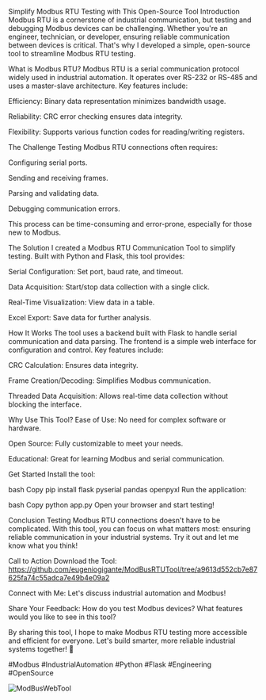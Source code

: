 Simplify Modbus RTU Testing with This Open-Source Tool
Introduction
Modbus RTU is a cornerstone of industrial communication, but testing and debugging Modbus devices can be challenging. Whether you're an engineer, technician, or developer, ensuring reliable communication between devices is critical. That's why I developed a simple, open-source tool to streamline Modbus RTU testing.

What is Modbus RTU?
Modbus RTU is a serial communication protocol widely used in industrial automation. It operates over RS-232 or RS-485 and uses a master-slave architecture. Key features include:

Efficiency: Binary data representation minimizes bandwidth usage.

Reliability: CRC error checking ensures data integrity.

Flexibility: Supports various function codes for reading/writing registers.

The Challenge
Testing Modbus RTU connections often requires:

Configuring serial ports.

Sending and receiving frames.

Parsing and validating data.

Debugging communication errors.

This process can be time-consuming and error-prone, especially for those new to Modbus.

The Solution
I created a Modbus RTU Communication Tool to simplify testing. Built with Python and Flask, this tool provides:

Serial Configuration: Set port, baud rate, and timeout.

Data Acquisition: Start/stop data collection with a single click.

Real-Time Visualization: View data in a table.

Excel Export: Save data for further analysis.

How It Works
The tool uses a backend built with Flask to handle serial communication and data parsing. The frontend is a simple web interface for configuration and control. Key features include:

CRC Calculation: Ensures data integrity.

Frame Creation/Decoding: Simplifies Modbus communication.

Threaded Data Acquisition: Allows real-time data collection without blocking the interface.

Why Use This Tool?
Ease of Use: No need for complex software or hardware.

Open Source: Fully customizable to meet your needs.

Educational: Great for learning Modbus and serial communication.

Get Started
Install the tool:

bash
Copy
pip install flask pyserial pandas openpyxl
Run the application:

bash
Copy
python app.py
Open your browser and start testing!

Conclusion
Testing Modbus RTU connections doesn't have to be complicated. With this tool, you can focus on what matters most: ensuring reliable communication in your industrial systems. Try it out and let me know what you think!

Call to Action
Download the Tool: https://github.com/eugeniogigante/ModBusRTUTool/tree/a9613d552cb7e87625fa74c55adca7e49b4e09a2

Connect with Me: Let's discuss industrial automation and Modbus!

Share Your Feedback: How do you test Modbus devices? What features would you like to see in this tool?

By sharing this tool, I hope to make Modbus RTU testing more accessible and efficient for everyone. Let's build smarter, more reliable industrial systems together! 🚀

#Modbus #IndustrialAutomation #Python #Flask #Engineering #OpenSource

![ModBusWebTool](https://github.com/user-attachments/assets/94d797df-cd14-4e15-a399-4f0562df69af)
